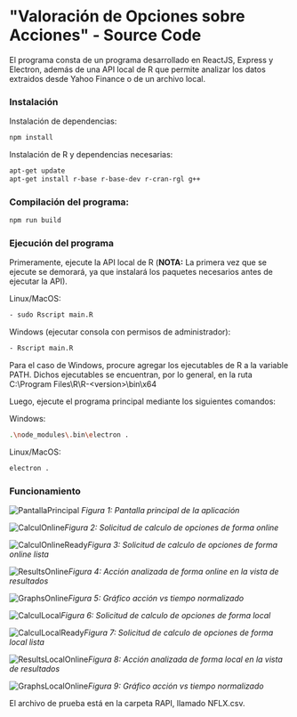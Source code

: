 # "Valoración de Opciones sobre Acciones" - Source Code

El programa consta de un programa desarrollado en ReactJS, Express y Electron, además de una API local de R que permite analizar los datos extraidos desde Yahoo Finance o de un archivo local.

### Instalación 
Instalación de dependencias:
```bash
npm install
```

Instalación de R y dependencias necesarias:
```bash
apt-get update
apt-get install r-base r-base-dev r-cran-rgl g++
```

### Compilación del programa:
```bash
npm run build
```
### Ejecución del programa

  Primeramente, ejecute la API local de R (**NOTA:** La primera vez que se ejecute se demorará, ya que instalará los paquetes necesarios antes de ejecutar la API).

Linux/MacOS:
```bash
- sudo Rscript main.R
```

Windows (ejecutar consola con permisos de administrador):
```bash
- Rscript main.R
```
Para el caso de Windows, procure agregar los ejecutables de R a la variable PATH. Dichos ejecutables se encuentran, por lo general, en la ruta C:\Program Files\R\R-\<version\>\bin\x64

  Luego, ejecute el programa principal mediante los siguientes comandos:

Windows: 

```bash
.\node_modules\.bin\electron .
```
Linux/MacOS: 
```bash 
electron . 
```

### Funcionamiento

![PantallaPrincipal](documentation_img/1.png)
*Figura 1: Pantalla principal de la aplicación*

![CalculOnline](documentation_img/2.png)*Figura 2: Solicitud de calculo de opciones de forma online*

![CalculOnlineReady](documentation_img/3.png)*Figura 3: Solicitud de calculo de opciones de forma online lista*

![ResultsOnline](documentation_img/4.png)*Figura 4: Acción analizada de forma online en la vista de resultados*

![GraphsOnline](documentation_img/5.png)*Figura 5: Gráfico acción vs tiempo normalizado*

![CalculLocal](documentation_img/2b.png)*Figura 6: Solicitud de calculo de opciones de forma local*

![CalculLocalReady](documentation_img/3b.png)*Figura 7: Solicitud de calculo de opciones de forma local lista*

![ResultsLocalOnline](documentation_img/4b.png)*Figura 8: Acción analizada de forma local en la vista de resultados*

![GraphsLocalOnline](documentation_img/5b.png)*Figura 9: Gráfico acción vs tiempo normalizado*

El archivo de prueba está en la carpeta RAPI, llamado NFLX.csv.